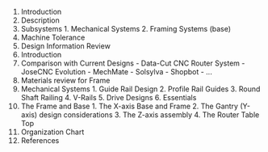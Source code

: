 1. Introduction
  1. Description
  2. Subsystems
    1. Mechanical Systems
    2. Framing Systems (base)
  3. Machine Tolerance
2. Design Information Review
  1. Introduction
  2. Comparison with Current Designs
    - Data-Cut CNC Router System
    - JoseCNC Evolution
    - MechMate
    - Solsylva
    - Shopbot
    - ...
  3. Materials review for Frame
  4. Mechanical Systems
    1. Guide Rail Design
    2. Profile Rail Guides
    3. Round Shaft Railing
    4. V-Rails
    5. Drive Designs
    6. Essentials
  5. The Frame and Base
    1. The X-axis Base and Frame
    2. The Gantry (Y-axis) design considerations
    3. The Z-axis assembly
    4. The Router Table Top
3. Organization Chart
4. References

